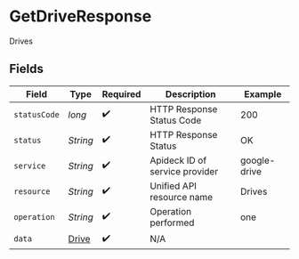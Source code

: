# GetDriveResponse

Drives


## Fields

| Field                                     | Type                                      | Required                                  | Description                               | Example                                   |
| ----------------------------------------- | ----------------------------------------- | ----------------------------------------- | ----------------------------------------- | ----------------------------------------- |
| `statusCode`                              | *long*                                    | :heavy_check_mark:                        | HTTP Response Status Code                 | 200                                       |
| `status`                                  | *String*                                  | :heavy_check_mark:                        | HTTP Response Status                      | OK                                        |
| `service`                                 | *String*                                  | :heavy_check_mark:                        | Apideck ID of service provider            | google-drive                              |
| `resource`                                | *String*                                  | :heavy_check_mark:                        | Unified API resource name                 | Drives                                    |
| `operation`                               | *String*                                  | :heavy_check_mark:                        | Operation performed                       | one                                       |
| `data`                                    | [Drive](../../models/components/Drive.md) | :heavy_check_mark:                        | N/A                                       |                                           |